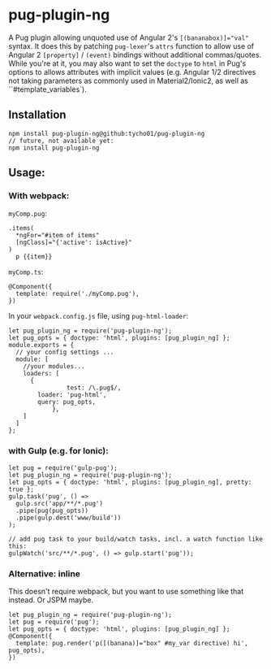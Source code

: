 # pug-plugin-ng
A Pug plugin allowing unquoted use of Angular 2's `[(bananabox)]="val"` syntax.
It does this by patching `pug-lexer`'s `attrs` function to allow use of Angular 2 `[property]` / `(event)` bindings without additional commas/quotes.
While you're at it, you may also want to set the `doctype` to `html` in Pug's options to allows attributes with implicit values (e.g. Angular 1/2 directives not taking parameters as commonly used in Material2/Ionic2, as well as ``#template_variables`).

## Installation

```
npm install pug-plugin-ng@github:tycho01/pug-plugin-ng
// future, not available yet:
npm install pug-plugin-ng
```

## Usage:

### With webpack:

`myComp.pug`:
```
.items(
  *ngFor="#item of items"
  [ngClass]="{'active': isActive}"
)
  p {{item}}
```

`myComp.ts`:
```
@Component({
  template: require('./myComp.pug'),
})
```

In your `webpack.config.js` file, using `pug-html-loader`:
```
let pug_plugin_ng = require('pug-plugin-ng');
let pug_opts = { doctype: 'html', plugins: [pug_plugin_ng] };
module.exports = {
  // your config settings ...
  module: [
    //your modules...
    loaders: [
      {
				test: /\.pug$/,
        loader: 'pug-html',
        query: pug_opts,
			},
    ]
  ]
};
```

### with Gulp (e.g. for Ionic):
```
let pug = require('gulp-pug');
let pug_plugin_ng = require('pug-plugin-ng');
let pug_opts = { doctype: 'html', plugins: [pug_plugin_ng], pretty: true };
gulp.task('pug', () =>
  gulp.src('app/**/*.pug')
  .pipe(pug(pug_opts))
  .pipe(gulp.dest('www/build'))
);

// add pug task to your build/watch tasks, incl. a watch function like this:
gulpWatch('src/**/*.pug', () => gulp.start('pug'));
```

### Alternative: inline
This doesn't require webpack, but you want to use something like that instead. Or JSPM maybe.
```
let pug_plugin_ng = require('pug-plugin-ng');
let pug = require('pug');
let pug_opts = { doctype: 'html', plugins: [pug_plugin_ng] };
@Component({
  template: pug.render('p([(banana)]="box" #my_var directive) hi', pug_opts),
})
```
